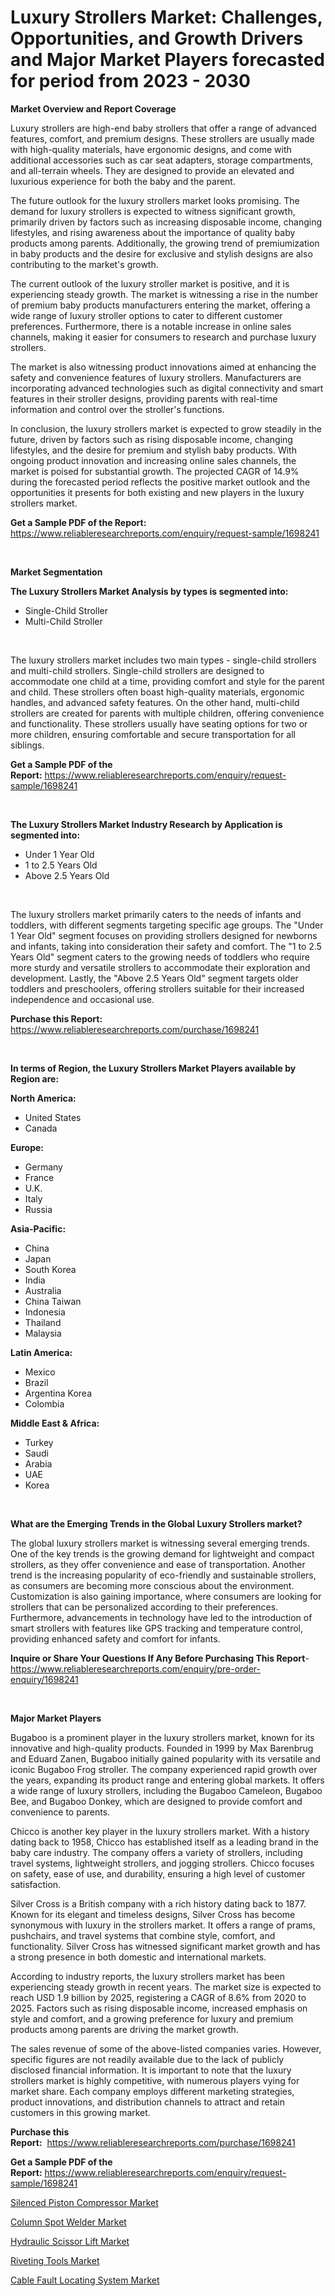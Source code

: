 <p><h1>Luxury Strollers Market: Challenges, Opportunities, and Growth Drivers and Major Market Players forecasted for period from 2023 - 2030</h1></p><p><strong>Market Overview and Report Coverage</strong></p>
<p><p>Luxury strollers are high-end baby strollers that offer a range of advanced features, comfort, and premium designs. These strollers are usually made with high-quality materials, have ergonomic designs, and come with additional accessories such as car seat adapters, storage compartments, and all-terrain wheels. They are designed to provide an elevated and luxurious experience for both the baby and the parent.</p><p>The future outlook for the luxury strollers market looks promising. The demand for luxury strollers is expected to witness significant growth, primarily driven by factors such as increasing disposable income, changing lifestyles, and rising awareness about the importance of quality baby products among parents. Additionally, the growing trend of premiumization in baby products and the desire for exclusive and stylish designs are also contributing to the market's growth.</p><p>The current outlook of the luxury stroller market is positive, and it is experiencing steady growth. The market is witnessing a rise in the number of premium baby products manufacturers entering the market, offering a wide range of luxury stroller options to cater to different customer preferences. Furthermore, there is a notable increase in online sales channels, making it easier for consumers to research and purchase luxury strollers.</p><p>The market is also witnessing product innovations aimed at enhancing the safety and convenience features of luxury strollers. Manufacturers are incorporating advanced technologies such as digital connectivity and smart features in their stroller designs, providing parents with real-time information and control over the stroller's functions.</p><p>In conclusion, the luxury strollers market is expected to grow steadily in the future, driven by factors such as rising disposable income, changing lifestyles, and the desire for premium and stylish baby products. With ongoing product innovation and increasing online sales channels, the market is poised for substantial growth. The projected CAGR of 14.9% during the forecasted period reflects the positive market outlook and the opportunities it presents for both existing and new players in the luxury strollers market.</p></p>
<p><strong>Get a Sample PDF of the Report:</strong> <a href="https://www.reliableresearchreports.com/enquiry/request-sample/1698241">https://www.reliableresearchreports.com/enquiry/request-sample/1698241</a></p>
<p>&nbsp;</p>
<p><strong>Market Segmentation</strong></p>
<p><strong>The Luxury Strollers Market Analysis by types is segmented into:</strong></p>
<p><ul><li>Single-Child Stroller</li><li>Multi-Child Stroller</li></ul></p>
<p>&nbsp;</p>
<p><p>The luxury strollers market includes two main types - single-child strollers and multi-child strollers. Single-child strollers are designed to accommodate one child at a time, providing comfort and style for the parent and child. These strollers often boast high-quality materials, ergonomic handles, and advanced safety features. On the other hand, multi-child strollers are created for parents with multiple children, offering convenience and functionality. These strollers usually have seating options for two or more children, ensuring comfortable and secure transportation for all siblings.</p></p>
<p><strong>Get a Sample PDF of the Report:</strong>&nbsp;<a href="https://www.reliableresearchreports.com/enquiry/request-sample/1698241">https://www.reliableresearchreports.com/enquiry/request-sample/1698241</a></p>
<p>&nbsp;</p>
<p><strong>The Luxury Strollers Market Industry Research by Application is segmented into:</strong></p>
<p><ul><li>Under 1 Year Old</li><li>1 to 2.5 Years Old</li><li>Above 2.5 Years Old</li></ul></p>
<p>&nbsp;</p>
<p><p>The luxury strollers market primarily caters to the needs of infants and toddlers, with different segments targeting specific age groups. The "Under 1 Year Old" segment focuses on providing strollers designed for newborns and infants, taking into consideration their safety and comfort. The "1 to 2.5 Years Old" segment caters to the growing needs of toddlers who require more sturdy and versatile strollers to accommodate their exploration and development. Lastly, the "Above 2.5 Years Old" segment targets older toddlers and preschoolers, offering strollers suitable for their increased independence and occasional use.</p></p>
<p><strong>Purchase this Report:</strong>&nbsp; <a href="https://www.reliableresearchreports.com/purchase/1698241">https://www.reliableresearchreports.com/purchase/1698241</a></p>
<p>&nbsp;</p>
<p><strong>In terms of Region, the Luxury Strollers Market Players available by Region are:</strong></p>
<p>
    <p> <strong> North America: </strong>
        <ul>
            <li>United States</li>
            <li>Canada</li>
        </ul>
        </p> 
    <p> <strong> Europe: </strong>
        <ul>
            <li>Germany</li>
            <li>France</li>
            <li>U.K.</li>
            <li>Italy</li>
            <li>Russia</li>
        </ul>
        </p> 
    <p> <strong> Asia-Pacific: </strong>
        <ul>
            <li>China</li>
            <li>Japan</li>
            <li>South Korea</li>
            <li>India</li>
            <li>Australia</li>
            <li>China Taiwan</li>
            <li>Indonesia</li>
            <li>Thailand</li>
            <li>Malaysia</li>
        </ul>
        </p> 
    <p> <strong> Latin America: </strong>
        <ul>
            <li>Mexico</li>
            <li>Brazil</li>
            <li>Argentina Korea</li>
            <li>Colombia</li>
        </ul>
        </p> 
    <p> <strong> Middle East & Africa: </strong>
        <ul>
            <li>Turkey</li>
            <li>Saudi</li>
            <li>Arabia</li>
            <li>UAE</li>
            <li>Korea</li>
        </ul>
    </p>
    </p>
<p>&nbsp;</p>
<p><strong>What are the Emerging Trends in the Global Luxury Strollers market?</strong></p>
<p><p>The global luxury strollers market is witnessing several emerging trends. One of the key trends is the growing demand for lightweight and compact strollers, as they offer convenience and ease of transportation. Another trend is the increasing popularity of eco-friendly and sustainable strollers, as consumers are becoming more conscious about the environment. Customization is also gaining importance, where consumers are looking for strollers that can be personalized according to their preferences. Furthermore, advancements in technology have led to the introduction of smart strollers with features like GPS tracking and temperature control, providing enhanced safety and comfort for infants.</p></p>
<p><strong>Inquire or Share Your Questions If Any Before Purchasing This Report</strong>- <a href="https://www.reliableresearchreports.com/enquiry/pre-order-enquiry/1698241">https://www.reliableresearchreports.com/enquiry/pre-order-enquiry/1698241</a></p>
<p>&nbsp;</p>
<p><strong>Major Market Players</strong></p>
<p><p>Bugaboo is a prominent player in the luxury strollers market, known for its innovative and high-quality products. Founded in 1999 by Max Barenbrug and Eduard Zanen, Bugaboo initially gained popularity with its versatile and iconic Bugaboo Frog stroller. The company experienced rapid growth over the years, expanding its product range and entering global markets. It offers a wide range of luxury strollers, including the Bugaboo Cameleon, Bugaboo Bee, and Bugaboo Donkey, which are designed to provide comfort and convenience to parents.</p><p>Chicco is another key player in the luxury strollers market. With a history dating back to 1958, Chicco has established itself as a leading brand in the baby care industry. The company offers a variety of strollers, including travel systems, lightweight strollers, and jogging strollers. Chicco focuses on safety, ease of use, and durability, ensuring a high level of customer satisfaction.</p><p>Silver Cross is a British company with a rich history dating back to 1877. Known for its elegant and timeless designs, Silver Cross has become synonymous with luxury in the strollers market. It offers a range of prams, pushchairs, and travel systems that combine style, comfort, and functionality. Silver Cross has witnessed significant market growth and has a strong presence in both domestic and international markets.</p><p>According to industry reports, the luxury strollers market has been experiencing steady growth in recent years. The market size is expected to reach USD 1.9 billion by 2025, registering a CAGR of 8.6% from 2020 to 2025. Factors such as rising disposable income, increased emphasis on style and comfort, and a growing preference for luxury and premium products among parents are driving the market growth.</p><p>The sales revenue of some of the above-listed companies varies. However, specific figures are not readily available due to the lack of publicly disclosed financial information. It is important to note that the luxury strollers market is highly competitive, with numerous players vying for market share. Each company employs different marketing strategies, product innovations, and distribution channels to attract and retain customers in this growing market.</p></p>
<p><strong>Purchase this Report:</strong>&nbsp;&nbsp;<a href="https://www.reliableresearchreports.com/purchase/1698241">https://www.reliableresearchreports.com/purchase/1698241</a></p>
<p></p>
<p><strong>Get a Sample PDF of the Report:</strong>&nbsp;<a href="https://www.reliableresearchreports.com/enquiry/request-sample/1698241">https://www.reliableresearchreports.com/enquiry/request-sample/1698241</a></p>
<p><p><a href="https://www.linkedin.com/pulse/silenced-piston-compressor-market-research-report-unlocks-analysis-fgkkf/">Silenced Piston Compressor Market</a></p><p><a href="https://www.linkedin.com/pulse/column-spot-welder-market-research-report-unlocks-analysis-financial-48vof/">Column Spot Welder Market</a></p><p><a href="https://medium.com/@mahimohanrp23/hydraulic-scissor-lift-market-size-growth-forecast-2023-2030-8f10fcf46823">Hydraulic Scissor Lift Market</a></p><p><a href="https://medium.com/@rajuchacharp23/riveting-tools-market-size-growth-forecast-2023-2030-eb43c7da0d48">Riveting Tools Market</a></p><p><a href="https://www.linkedin.com/pulse/cable-fault-locating-system-market-insights-players-forecast-yhwcf/">Cable Fault Locating System Market</a></p></p>